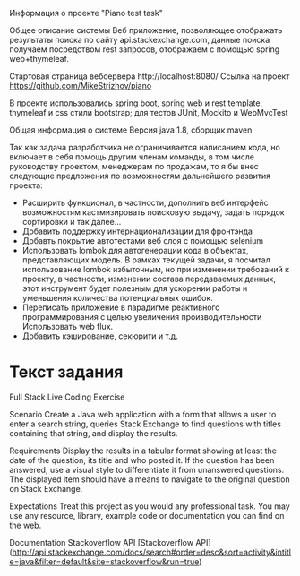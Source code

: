 Информация о проекте "Piano test task"

Общее описание системы
Веб приложение, позволяющее отображать результаты поиска по сайту api.stackexchange.com, данные поиска получаем посредством rest запросов, отображаем с помощью spring web+thymeleaf.  
 
Стартовая страница вебсервера http://localhost:8080/
Ссылка на проект https://github.com/MikeStrizhov/piano 

В проекте использовались 
spring boot, spring web и rest template, thymeleaf и css стили bootstrap; для тестов JUnit, Mockito и WebMvcTest

Общая информация о системе
Версия java 1.8, сборщик maven

Так как задача разработчика не ограничивается написанием кода, но включает в себя помощь другим членам команды, в том числе руководству проектом, менеджерам по продажам, то я бы внес следующие предложения по возможностям дальнейшего развития проекта:

- Расширить функционал, в частности, дополнить веб интерфейс возможностям кастмизировать поисковую выдачу, задать порядок сортировки и так далее...
- Добавить поддержку интернационализации для фронтэнда
- Добавть покрытие автотестами веб слоя с помощью selenium
- Использовать lombok для автогенерации кода в объектах, представляющих модель.
В рамках текущей задачи, я посчитал использование lombok избыточным, но при изменении требований к проекту, в частности, изменении состава передаваемых данных, этот инструмент будет полезным для ускорении работы и уменьшения количества потенциальных ошибок.
- Переписать приложение в парадигме реактивного программирования с целью увеличения производительности 
Использовать web flux.
- Добавить кэширование, секюрити и т.д.

# Текст задания

Full Stack Live Coding Exercise

Scenario
Create a Java web application with a form that allows a user to enter a search string, queries Stack Exchange 
to find questions with titles containing that string, and display the results.

Requirements
Display the results in a tabular format showing at least the date of the question, its title and who posted it.
If the question has been answered, use a visual style to differentiate it from unanswered questions.
The displayed item should have a means to navigate to the original question on Stack Exchange.

Expectations
Treat this project as you would any professional task.
You may use any resource, library, example code or documentation you can find on the web.

Documentation
Stackoverflow API
[Stackoverflow API] (http://api.stackexchange.com/docs/search#order=desc&sort=activity&intitle=java&filter=default&site=stackoverflow&run=true)

